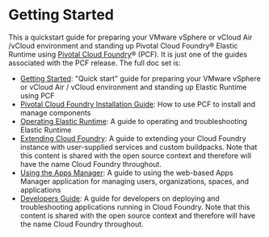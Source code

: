 Getting Started
====

This a quickstart guide for preparing your VMware vSphere or vCloud Air /vCloud environment and standing up Pivotal Cloud Foundry&reg; Elastic Runtime using [Pivotal Cloud Foundry](https://network.pivotal.io/products/pivotal-cf)&reg; (PCF). It is just one of the guides associated with the PCF release. The full doc set is:

*  [Getting Started](https://github.com/pivotal-cf/docs-pcf-gsg): "Quick start" guide for preparing your VMware vSphere or vCloud Air / vCloud environment and standing up Elastic Runtime using PCF
*  [Pivotal Cloud Foundry Installation Guide](https://github.com/pivotal-cf/pcf-docs): How to use PCF to install and manage components
*  [Operating Elastic Runtime](https://github.com/pivotal-cf/docs-ops-guide): A guide to operating and troubleshooting Elastic Runtime
*  [Extending Cloud Foundry](https://github.com/cloudfoundry/docs-extend-cloudfoundry): A guide to extending your Cloud Foundry instance with user-supplied services and custom buildpacks. Note that this content is shared with the open source context and therefore will have the name Cloud Foundry throughout.
*  [Using the Apps Manager](https://github.com/pivotal-cf/docs-pivotalcf-console): A guide to using the web-based Apps Manager application for managing users, organizations, spaces, and applications
*  [Developers Guide](https://github.com/cloudfoundry/docs-dev-guide): A guide for developers on deploying and troubleshooting applications running in Cloud Foundry. Note that this content is shared with the open source context and therefore will have the name Cloud Foundry throughout.


